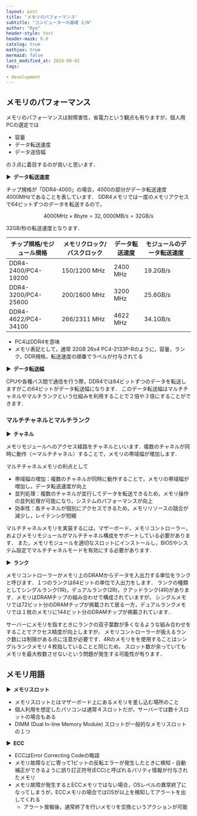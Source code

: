 ```yaml
---
layout: post
title: "メモリのパフォーマンス"
subtitle: "コンピューターの基礎 2/N"
author: "Ryo"
header-style: text
header-mask: 0.0
catelog: true
mathjax: true
mermaid: false
last_modified_at: 2024-08-02
tags:

- development
---
```


## メモリのパフォーマンス

メモリのパフォーマンスは耐障害性，省電力という観点も有りますが，個人用PCの選定では

- 容量
- データ転送速度
- データ送信幅

の３点に着目するのが良いと思います．


<strong > &#9654;&nbsp; データ転送速度</strong>

チップ規格が「DDR4-4000」の場合，4000の部分がデータ転送速度4000MHzであることを表しています．
DDR4メモリでは一度のメモリアクセスで64ビットずつのデータを転送するので，

$$
4000\text{MHz} \times 8\text{byte} = 32,0000 \text{MB/s} = 32 \text{GB/s}
$$

32GB/秒の転送速度となります．

|チップ規格/モジュール規格|メモリクロック/バスクロック|データ転送速度|モジュールのデータ転送速度|
|---|---|---|---|
|DDR4-2400/PC4-19200|150/1200 MHz|2400 MHz|19.2GB/s|
|DDR4-3200/PC4-25600|200/1600 MHz|3200 MHz|25.6GB/s|
|DDR4-4622/PC4-34100|266/2311 MHz|4622 MHz|34.1GB/s|

- PC4はDDR4を意味
- メモリ表記として，通常 32GB 2Rx4 PC4-2133P-Rのように，容量，ランク，DDR規格，転送速度の順番でラベルが付与されてる


<strong > &#9654;&nbsp; データ転送幅</strong>

CPUや各種バス間で通信を行う際，DDR4では64ビットずつのデータを転送しますがこの64ビットがデータ転送幅になります．
このデータ転送幅はマルチチャネルやマルチランクという仕組みを利用することで２倍や３倍にすることができます．


### マルチチャネルとマルチランク

<strong > &#9654;&nbsp; チャネル</strong>

メモリモジュールへのアクセス経路をチャネルといいます．複数のチャネルが同時に動作（＝マルチチャネル）することで，メモリの帯域幅が増加します．

マルチチャネルメモリの利点として

- 帯域幅の増加：複数のチャネルが同時に動作することで，メモリの帯域幅が増加し，データ転送速度が向上
- 並列処理：複数のチャネルが並行してデータを転送できるため，メモリ操作の並列処理が可能になり，システムのパフォーマンスが向上
- 効率性：各チャネルが個別にアクセスできるため，メモリリソースの競合が減少し，レイテンシが短縮

マルチチャネルメモリを実装するには，マザーボード，メモリコントローラー，およびメモリモジュールがマルチチャネル構成をサポートしている必要があります．
また，メモリモジュールを適切なスロットにインストールし，BIOSやシステム設定でマルチチャネルモードを有効にする必要があります.

<strong > &#9654;&nbsp; ランク</strong>

メモリコントローラーがメモリ上のDRAMからデータを入出力する単位をランクと呼びます．１つのランクは64ビットの単位で入出力をします．
ランクの種類としてシングルランク(1R)，デュアルランク(2R)，クアッドランク(4R)があります．メモリはDRAMチップの組み合わせで構成されていますが，
シングルメモリでは72ビット分のDRAMチップが掲載されて居る一方，デュアルランクメモリでは１枚のメモリに144ビット分のDRAMチップが掲載されています．

サーバーにメモリを指すときにランクの双子葉数が多くなるような組み合わせをすることでアクセス精度が向上しますが，
メモリコントローラーが扱えるランク数には制限がある点に注意が必要です．4Rのメモリをを使用することはシングルランクメモリ４枚指していることと同じため，
スロット数が余っていてもメモリを最大枚数させないという問題が発生する可能性が有ります．


## メモリ用語

<strong > &#9654;&nbsp; メモリスロット</strong>

- メモリスロットとはマザーボード上にあるメモリを差し込む場所のこと
- 個人利用を想定したパソコンは通常４スロットだが，サーバーでは数十スロットの場合もある
- DIMM (Dual In-line Memory Module) スロットが一般的なメモリスロットの１つ

<strong > &#9654;&nbsp; ECC</strong>

- ECCはError Correcting Codeの略語
- メモリ故障などに寄って1ビットの反転エラーが発生したときに検知・自動補正ができるように誤り訂正符号(ECC)と呼ばれるパリティ情報が付与されたメモリ
- メモリ故障が発生するとECCメモリではない場合，OSレベルの異常終了になってしまうが，ECCメモリの場合ではOSが以上を検知してアラートを出してくれる
    - アラート発報後，通常終了を行いメモリを交換というアクションが可能
